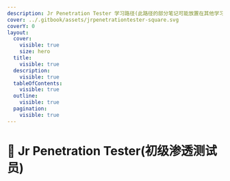 ```yaml
---
description: Jr Penetration Tester 学习路径(此路径的部分笔记可能放置在其他学习路径下)
cover: ../.gitbook/assets/jrpenetrationtester-square.svg
coverY: 0
layout:
  cover:
    visible: true
    size: hero
  title:
    visible: true
  description:
    visible: true
  tableOfContents:
    visible: true
  outline:
    visible: true
  pagination:
    visible: true
---
```


# 🐒 Jr Penetration Tester(初级渗透测试员)

